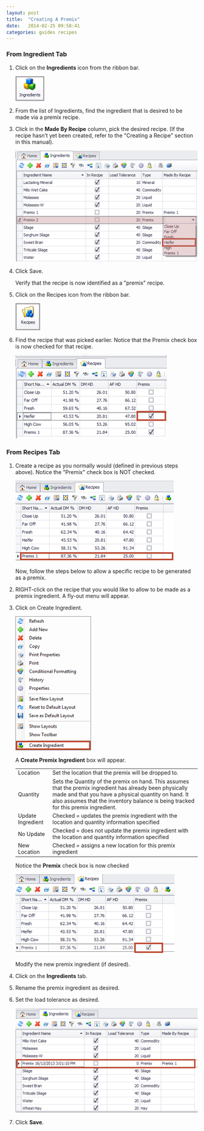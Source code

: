 ```yaml
---
layout: post
title:  "Creating A Premix"
date:   2014-02-25 09:58:41
categories: guides recipes
---
```


### From Ingredient Tab

1.	Click on the **Ingredients** icon from the ribbon bar.

	![](/assets/recipes/creating-a-premix/ingredients-icon.png)

2.	From the list of Ingredients, find the ingredient that is desired to be made via a premix recipe.

3.	Click in the **Made By Recipe** column, pick the desired recipe.  (If the recipe hasn’t yet been created, refer to the "Creating a Recipe" section in this manual).

	![](/assets/recipes/creating-a-premix/ingredients-grid.png)
 
4.	Click Save.


	Verify that the recipe is now identified as a "premix" recipe.

5.	Click on the Recipes icon from the ribbon bar.

	![](/assets/recipes/creating-a-premix/recipes-icon.png)
 
6.	Find the recipe that was picked earlier.  Notice that the Premix check box is now checked for that recipe.  

	![](/assets/recipes/creating-a-premix/recipes-grid.png)

### From Recipes Tab

1.	Create a recipe as you normally would (defined in previous steps above).  Notice the "Premix" check box is NOT checked.

	![](/assets/recipes/creating-a-premix/recipes-grid-premix-highlighted.png)
 
	Now, follow the steps below to allow a specific recipe to be generated as a premix.

2.	RIGHT-click on the recipe that you would like to allow to be made as a premix ingredient.  A fly-out menu will appear.

3.	Click on Create Ingredient.

	![](/assets/recipes/creating-a-premix/menu-create-ingredient.png)
 
	A **Create Premix Ingredient** box will appear.
	<table class="table">
	<tr>
	<td>Location</td>
	<td>Set the location that the premix will be dropped to.</td>
	<tr>
	<td>Quantity</td>
	<td>Sets the Quantity of the premix on hand. This assumes that the premix ingredient has already been physically made and that you have a physical quantity on hand.  It also assumes that the inventory balance is being tracked for this premix ingredient.</td>
	</tr>
	<tr>
	<td>Update Ingredient</td>
	<td>Checked = updates the premix ingredient with the location and quantity information specified </td>
	</tr>
	<tr>
	<td>No Update</td>
	<td>Checked = does not update the premix ingredient with the location and quantity information specified</td>
	</tr>
	<tr>
	<td>New Location</td>
	<td>Checked = assigns a new location for this premix ingredient</td>
	</tr>
	</table>
	
	Notice the **Premix** check box is now checked

	![](/assets/recipes/creating-a-premix/premix-box-checked.png) 

	Modify the new premix ingredient (if desired).

4.	Click on the **Ingredients** tab.
5.	Rename the premix ingredient as desired.
6.	Set the load tolerance as desired.

	![](/assets/recipes/creating-a-premix/ingredients-grid-premix.png)
 
7.	Click **Save**.
